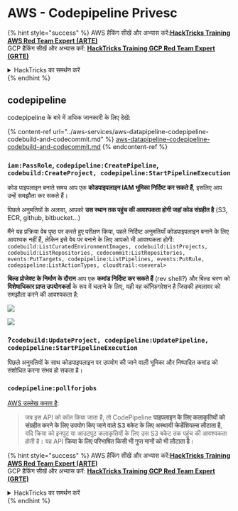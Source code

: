 # AWS - Codepipeline Privesc

{% hint style="success" %}
AWS हैकिंग सीखें और अभ्यास करें:<img src="../../../.gitbook/assets/image (1).png" alt="" data-size="line">[**HackTricks Training AWS Red Team Expert (ARTE)**](https://training.hacktricks.xyz/courses/arte)<img src="../../../.gitbook/assets/image (1).png" alt="" data-size="line">\
GCP हैकिंग सीखें और अभ्यास करें: <img src="../../../.gitbook/assets/image (2).png" alt="" data-size="line">[**HackTricks Training GCP Red Team Expert (GRTE)**<img src="../../../.gitbook/assets/image (2).png" alt="" data-size="line">](https://training.hacktricks.xyz/courses/grte)

<details>

<summary>HackTricks का समर्थन करें</summary>

* [**सदस्यता योजनाएँ**](https://github.com/sponsors/carlospolop) देखें!
* **💬 [**Discord समूह**](https://discord.gg/hRep4RUj7f) या [**telegram समूह**](https://t.me/peass) में शामिल हों या **Twitter** पर हमें **फॉलो** करें** 🐦 [**@hacktricks\_live**](https://twitter.com/hacktricks\_live)**.**
* **हैकिंग ट्रिक्स साझा करें और** [**HackTricks**](https://github.com/carlospolop/hacktricks) और [**HackTricks Cloud**](https://github.com/carlospolop/hacktricks-cloud) गिटहब रिपोजिटरी में PR सबमिट करें।

</details>
{% endhint %}

## codepipeline

codepipeline के बारे में अधिक जानकारी के लिए देखें:

{% content-ref url="../aws-services/aws-datapipeline-codepipeline-codebuild-and-codecommit.md" %}
[aws-datapipeline-codepipeline-codebuild-and-codecommit.md](../aws-services/aws-datapipeline-codepipeline-codebuild-and-codecommit.md)
{% endcontent-ref %}

### `iam:PassRole`, `codepipeline:CreatePipeline`, `codebuild:CreateProject, codepipeline:StartPipelineExecution`

कोड पाइपलाइन बनाते समय आप एक **कोडपाइपलाइन IAM भूमिका निर्दिष्ट कर सकते हैं**, इसलिए आप उन्हें समझौता कर सकते हैं।

पिछले अनुमतियों के अलावा, आपको **उस स्थान तक पहुंच की आवश्यकता होगी जहां कोड संग्रहीत है** (S3, ECR, github, bitbucket...)

मैंने यह प्रक्रिया वेब पृष्ठ पर करते हुए परीक्षण किया, पहले निर्दिष्ट अनुमतियाँ कोडपाइपलाइन बनाने के लिए आवश्यक नहीं हैं, लेकिन इसे वेब पर बनाने के लिए आपको भी आवश्यकता होगी: `codebuild:ListCuratedEnvironmentImages, codebuild:ListProjects, codebuild:ListRepositories, codecommit:ListRepositories, events:PutTargets, codepipeline:ListPipelines, events:PutRule, codepipeline:ListActionTypes, cloudtrail:<several>`

**बिल्ड प्रोजेक्ट के निर्माण के दौरान** आप एक **कमांड निर्दिष्ट कर सकते हैं** (rev shell?) और बिल्ड चरण को **विशेषाधिकार प्राप्त उपयोगकर्ता** के रूप में चलाने के लिए, यही वह कॉन्फ़िगरेशन है जिसकी हमलावर को समझौता करने की आवश्यकता है:

![](<../../../.gitbook/assets/image (276).png>)

![](<../../../.gitbook/assets/image (181).png>)

### ?`codebuild:UpdateProject, codepipeline:UpdatePipeline, codepipeline:StartPipelineExecution`

पिछले अनुमतियों के साथ कोडपाइपलाइन पर उपयोग की जाने वाली भूमिका और निष्पादित कमांड को संशोधित करना संभव हो सकता है।

### `codepipeline:pollforjobs`

[AWS उल्लेख करता है](https://docs.aws.amazon.com/codepipeline/latest/APIReference/API\_PollForJobs.html):

> जब इस API को कॉल किया जाता है, तो CodePipeline **पाइपलाइन के लिए कलाकृतियों को संग्रहीत करने के लिए उपयोग किए जाने वाले S3 बकेट के लिए अस्थायी क्रेडेंशियल्स लौटाता है**, यदि क्रिया को इनपुट या आउटपुट कलाकृतियों के लिए उस S3 बकेट तक पहुंच की आवश्यकता होती है। यह API **क्रिया के लिए परिभाषित किसी भी गुप्त मानों को भी लौटाता है**।

{% hint style="success" %}
AWS हैकिंग सीखें और अभ्यास करें:<img src="../../../.gitbook/assets/image (1).png" alt="" data-size="line">[**HackTricks Training AWS Red Team Expert (ARTE)**](https://training.hacktricks.xyz/courses/arte)<img src="../../../.gitbook/assets/image (1).png" alt="" data-size="line">\
GCP हैकिंग सीखें और अभ्यास करें: <img src="../../../.gitbook/assets/image (2).png" alt="" data-size="line">[**HackTricks Training GCP Red Team Expert (GRTE)**<img src="../../../.gitbook/assets/image (2).png" alt="" data-size="line">](https://training.hacktricks.xyz/courses/grte)

<details>

<summary>HackTricks का समर्थन करें</summary>

* [**सदस्यता योजनाएँ**](https://github.com/sponsors/carlospolop) देखें!
* **💬 [**Discord समूह**](https://discord.gg/hRep4RUj7f) या [**telegram समूह**](https://t.me/peass) में शामिल हों या **Twitter** पर हमें **फॉलो** करें** 🐦 [**@hacktricks\_live**](https://twitter.com/hacktricks\_live)**.**
* **हैकिंग ट्रिक्स साझा करें और** [**HackTricks**](https://github.com/carlospolop/hacktricks) और [**HackTricks Cloud**](https://github.com/carlospolop/hacktricks-cloud) गिटहब रिपोजिटरी में PR सबमिट करें।

</details>
{% endhint %}

